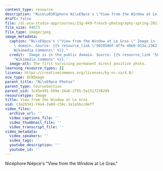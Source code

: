 ```yaml
---
content_type: resource
description: "Nice\u0301phore Ni\xE9pce's \"View from the Window at Le Gras.\""
draft: false
file: /ol-ocw-studio-app/courses/21g-049-french-photography-spring-2017/c3e2834174a42a89c56c3a1a5bcc0eff_2.Niepce.jpg
file_size: 94673
file_type: image/jpeg
image_metadata:
  caption: "Ni\xE9pce's \"View from the Window at Le Gras.\" Image is in the public\
    \ domain. Source: {{% resource_link \"502850df-4ffe-48e0-913a-2362f353ef8d\" \"\
    Wikimedia Commons\" %}}."
  credit: 'Image is in the public domain. Source: {{% resource_link "502850df-4ffe-48e0-913a-2362f353ef8d"
    "Wikimedia Commons" %}}.'
  image-alt: The first surviving permanent direct positive photo.
learning_resource_types: []
license: https://creativecommons.org/licenses/by-nc-sa/4.0/
ocw_type: OCWImage
parent_title: "Ni\xE9pce Photos"
parent_type: CourseSection
parent_uid: 3c45e491-599e-24a6-2f95-5e1517238299
resourcetype: Image
title: View from the Window at Le Gras
uid: c3e28341-74a4-2a89-c56c-3a1a5bcc0eff
video_files:
  archive_url: ''
  video_captions_file: ''
  video_thumbnail_file: ''
  video_transcript_file: ''
video_metadata:
  video_speakers: ''
  video_tags: ''
  youtube_description: ''
  youtube_id: ''
---
```

Nicéphore Niépce's "View from the Window at Le Gras."
